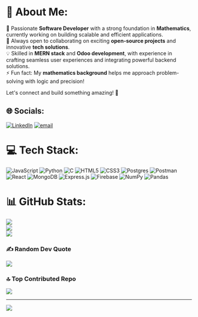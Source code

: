 # 💫 About Me:

🔭 Passionate **Software Developer** with a strong foundation in **Mathematics**, currently working on building scalable and efficient applications.  
👯 Always open to collaborating on exciting **open-source projects** and innovative **tech solutions**.  
💡 Skilled in **MERN stack** and **Odoo development**, with experience in crafting seamless user experiences and integrating powerful backend solutions.  
⚡ Fun fact: My **mathematics background** helps me approach problem-solving with logic and precision!  

Let's connect and build something amazing! 🚀

## 🌐 Socials:
[![LinkedIn](https://img.shields.io/badge/LinkedIn-%230077B5.svg?logo=linkedin&logoColor=white)](https://linkedin.com/in/fouzan-m-2165871a2) [![email](https://img.shields.io/badge/Email-D14836?logo=gmail&logoColor=white)](mailto:alfouz236@gmail.com) 

# 💻 Tech Stack:
![JavaScript](https://img.shields.io/badge/javascript-%23323330.svg?style=for-the-badge&logo=javascript&logoColor=%23F7DF1E) ![Python](https://img.shields.io/badge/python-3670A0?style=for-the-badge&logo=python&logoColor=ffdd54) ![C](https://img.shields.io/badge/c-%2300599C.svg?style=for-the-badge&logo=c&logoColor=white) ![HTML5](https://img.shields.io/badge/html5-%23E34F26.svg?style=for-the-badge&logo=html5&logoColor=white) ![CSS3](https://img.shields.io/badge/css3-%231572B6.svg?style=for-the-badge&logo=css3&logoColor=white) ![Postgres](https://img.shields.io/badge/postgres-%23316192.svg?style=for-the-badge&logo=postgresql&logoColor=white) ![Postman](https://img.shields.io/badge/Postman-FF6C37?style=for-the-badge&logo=postman&logoColor=white) ![React](https://img.shields.io/badge/react-%2320232a.svg?style=for-the-badge&logo=react&logoColor=%2361DAFB) ![MongoDB](https://img.shields.io/badge/MongoDB-%234ea94b.svg?style=for-the-badge&logo=mongodb&logoColor=white) ![Express.js](https://img.shields.io/badge/express.js-%23404d59.svg?style=for-the-badge&logo=express&logoColor=%2361DAFB) ![Firebase](https://img.shields.io/badge/firebase-a08021?style=for-the-badge&logo=firebase&logoColor=ffcd34) ![NumPy](https://img.shields.io/badge/numpy-%23013243.svg?style=for-the-badge&logo=numpy&logoColor=white) ![Pandas](https://img.shields.io/badge/pandas-%23150458.svg?style=for-the-badge&logo=pandas&logoColor=white)
# 📊 GitHub Stats:
![](https://github-readme-stats.vercel.app/api?username=fouzanm&theme=dark&hide_border=true&include_all_commits=true&count_private=true)<br/>
![](https://github-readme-streak-stats.herokuapp.com/?user=fouzanm&theme=dark&hide_border=true)<br/>
![](https://github-readme-stats.vercel.app/api/top-langs/?username=fouzanm&theme=dark&hide_border=true&include_all_commits=true&count_private=true&layout=compact)

### ✍️ Random Dev Quote
![](https://quotes-github-readme.vercel.app/api?type=horizontal&theme=dark)

### 🔝 Top Contributed Repo
![](https://github-contributor-stats.vercel.app/api?username=fouzanm&limit=5&theme=dark&combine_all_yearly_contributions=true)

---
[![](https://visitcount.itsvg.in/api?id=fouzanm&icon=0&color=0)](https://visitcount.itsvg.in)

<!-- Proudly created with GPRM ( https://gprm.itsvg.in ) -->
